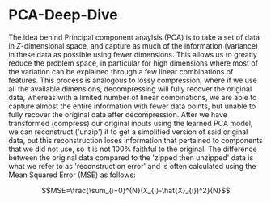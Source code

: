 # PCA-Deep-Dive

The idea behind Principal component anaylsis (PCA) is to take a set of data in $Z$-dimensional space, and capture as much of the information (variance) in these data as possible using fewer dimensions. This allows us to greatly reduce the problem space, in particular for high dimensions where most of the variation can be explained through a few linear combinations of features. This process is analogous to lossy compression, where if we use all the available dimensions, decompressing will fully recover the original data, whereas with a limited number of linear combinations, we are able to capture almost the entire information with fewer data points, but unable to fully recover the original data after decompression. After we have transformed (compress) our original inputs using the learned PCA model, we can reconstruct ('unzip') it to get a simplified version of said original data, but this reconstruction loses information that pertained to components that we did not use, so it is not 100% faithful to the original. The difference between the original data compared to the 'zipped then unzipped' data is what we refer to as 'reconstruction error' and is often calculated using the Mean Squared Error (MSE) as follows:

$$MSE=\frac{\sum_{i=0}^{N}(X_{i}-\hat{X}_{i})^2}{N}$$




